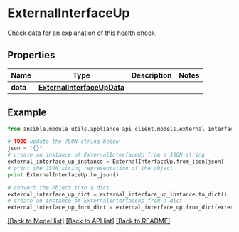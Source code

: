 # ExternalInterfaceUp

Check data for an explanation of this health check. 

## Properties
Name | Type | Description | Notes
------------ | ------------- | ------------- | -------------
**data** | [**ExternalInterfaceUpData**](ExternalInterfaceUpData.md) |  | 

## Example

```python
from ansible.module_utils.appliance_api_client.models.external_interface_up import ExternalInterfaceUp

# TODO update the JSON string below
json = "{}"
# create an instance of ExternalInterfaceUp from a JSON string
external_interface_up_instance = ExternalInterfaceUp.from_json(json)
# print the JSON string representation of the object
print ExternalInterfaceUp.to_json()

# convert the object into a dict
external_interface_up_dict = external_interface_up_instance.to_dict()
# create an instance of ExternalInterfaceUp from a dict
external_interface_up_form_dict = external_interface_up.from_dict(external_interface_up_dict)
```
[[Back to Model list]](../README.md#documentation-for-models) [[Back to API list]](../README.md#documentation-for-api-endpoints) [[Back to README]](../README.md)


